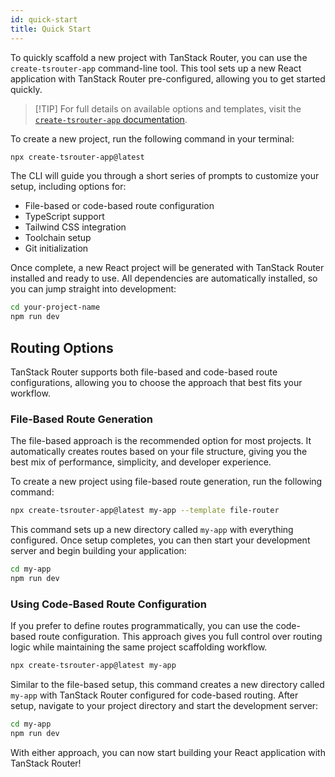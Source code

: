 ```yaml
---
id: quick-start
title: Quick Start
---
```


To quickly scaffold a new project with TanStack Router, you can use the `create-tsrouter-app` command-line tool. This tool sets up a new React application with TanStack Router pre-configured, allowing you to get started quickly.

> [!TIP] For full details on available options and templates, visit the [`create-tsrouter-app` documentation](https://github.com/TanStack/create-tsrouter-app/tree/main/cli/create-tsrouter-app).

To create a new project, run the following command in your terminal:

[//]: # 'createAppCommand'

```sh
npx create-tsrouter-app@latest
```

[//]: # 'createAppCommand'

The CLI will guide you through a short series of prompts to customize your setup, including options for:

[//]: # 'CLIPrompts'

- File-based or code-based route configuration
- TypeScript support
- Tailwind CSS integration
- Toolchain setup
- Git initialization

[//]: # 'CLIPrompts'

Once complete, a new React project will be generated with TanStack Router installed and ready to use. All dependencies are automatically installed, so you can jump straight into development:

```sh
cd your-project-name
npm run dev
```

## Routing Options

TanStack Router supports both file-based and code-based route configurations, allowing you to choose the approach that best fits your workflow.

### File-Based Route Generation

The file-based approach is the recommended option for most projects. It automatically creates routes based on your file structure, giving you the best mix of performance, simplicity, and developer experience.

To create a new project using file-based route generation, run the following command:

[//]: # 'createAppCommandFileBased'

```sh
npx create-tsrouter-app@latest my-app --template file-router
```

[//]: # 'createAppCommandFileBased'

This command sets up a new directory called `my-app` with everything configured. Once setup completes, you can then start your development server and begin building your application:

```sh
cd my-app
npm run dev
```

### Using Code-Based Route Configuration

If you prefer to define routes programmatically, you can use the code-based route configuration. This approach gives you full control over routing logic while maintaining the same project scaffolding workflow.

[//]: # 'createAppCommandCodeBased'

```sh
npx create-tsrouter-app@latest my-app
```

[//]: # 'createAppCommandCodeBased'

Similar to the file-based setup, this command creates a new directory called `my-app` with TanStack Router configured for code-based routing. After setup, navigate to your project directory and start the development server:

```sh
cd my-app
npm run dev
```

With either approach, you can now start building your React application with TanStack Router!

